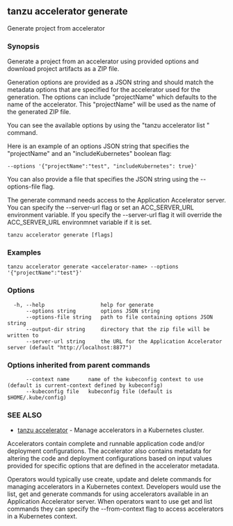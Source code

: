 ## tanzu accelerator generate

Generate project from accelerator

### Synopsis

Generate a project from an accelerator using provided options and download project artifacts as a ZIP file.

Generation options are provided as a JSON string and should match the metadata options that are specified for the
accelerator used for the generation. The options can include "projectName" which defaults to the name of the accelerator.
This "projectName" will be used as the name of the generated ZIP file.

You can see the available options by using the "tanzu accelerator list <accelerator-name>" command.

Here is an example of an options JSON string that specifies the "projectName" and an "includeKubernetes" boolean flag:

    --options '{"projectName":"test", "includeKubernetes": true}'

You can also provide a file that specifies the JSON string using the --options-file flag.

The generate command needs access to the Application Accelerator server. You can specify the --server-url flag or set
an ACC_SERVER_URL environment variable. If you specify the --server-url flag it will override the ACC_SERVER_URL
environmnet variable if it is set.


```
tanzu accelerator generate [flags]
```

### Examples

```
tanzu accelerator generate <accelerator-name> --options '{"projectName":"test"}'
```

### Options

```
  -h, --help                  help for generate
      --options string        options JSON string
      --options-file string   path to file containing options JSON string
      --output-dir string     directory that the zip file will be written to
      --server-url string     the URL for the Application Accelerator server (default "http://localhost:8877")
```

### Options inherited from parent commands

```
      --context name      name of the kubeconfig context to use (default is current-context defined by kubeconfig)
      --kubeconfig file   kubeconfig file (default is $HOME/.kube/config)
```

### SEE ALSO

* [tanzu accelerator](tanzu_accelerator.md)	 - Manage accelerators in a Kubernetes cluster.

Accelerators contain complete and runnable application code and/or deployment configurations.
The accelerator also contains metadata for altering the code and deployment configurations
based on input values provided for specific options that are defined in the accelerator metadata.

Operators would typically use create, update and delete commands for managing accelerators in a
Kubernetes context. Developers would use the list, get and generate commands for using accelerators
available in an Application Accelerator server. When operators want to use get and list commands
they can specify the --from-context flag to access accelerators in a Kubernetes context.



